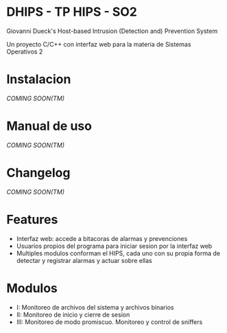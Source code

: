# DHIPS - TP HIPS - SO2
Giovanni Dueck's Host-based Intrusion (Detection and) Prevention System

Un proyecto C/C++ con interfaz web para la materia de Sistemas Operativos 2

# Instalacion
*COMING SOON(TM)*

# Manual de uso
*COMING SOON(TM)*

# Changelog
*COMING SOON(TM)*

# Features
- Interfaz web: accede a bitacoras de alarmas y prevenciones
- Usuarios propios del programa para iniciar sesion por la interfaz web
- Multiples modulos conforman el HIPS, cada uno con su propia forma de detectar y registrar alarmas y actuar sobre ellas

# Modulos
- I: Monitoreo de archivos del sistema y archivos binarios
- II: Monitoreo de inicio y cierre de sesion
- III: Monitoreo de modo promiscuo. Monitoreo y control de sniffers